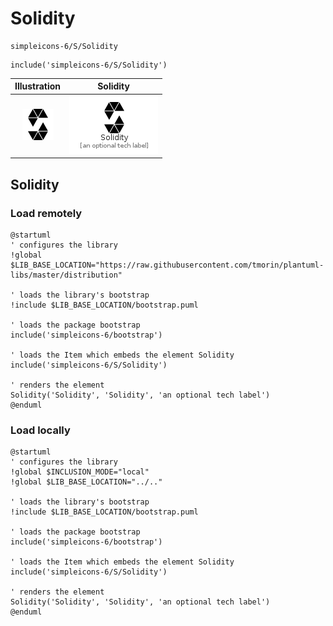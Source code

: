 # Solidity


```text
simpleicons-6/S/Solidity
```

```text
include('simpleicons-6/S/Solidity')
```



| Illustration | Solidity |
| :---: | :---: |
| ![illustration for Illustration](../../simpleicons-6/S/Solidity.png) | ![illustration for Solidity](../../simpleicons-6/S/Solidity.Local.png) |




## Solidity

### Load remotely
```plantuml
@startuml
' configures the library
!global $LIB_BASE_LOCATION="https://raw.githubusercontent.com/tmorin/plantuml-libs/master/distribution"

' loads the library's bootstrap
!include $LIB_BASE_LOCATION/bootstrap.puml

' loads the package bootstrap
include('simpleicons-6/bootstrap')

' loads the Item which embeds the element Solidity
include('simpleicons-6/S/Solidity')

' renders the element
Solidity('Solidity', 'Solidity', 'an optional tech label')
@enduml
```

### Load locally
```plantuml
@startuml
' configures the library
!global $INCLUSION_MODE="local"
!global $LIB_BASE_LOCATION="../.."

' loads the library's bootstrap
!include $LIB_BASE_LOCATION/bootstrap.puml

' loads the package bootstrap
include('simpleicons-6/bootstrap')

' loads the Item which embeds the element Solidity
include('simpleicons-6/S/Solidity')

' renders the element
Solidity('Solidity', 'Solidity', 'an optional tech label')
@enduml
```

